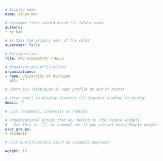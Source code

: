 ```yaml
---
# Display name
name: Xinyu Bao

# Username (this should match the folder name)
authors: 
- xy-bao

# Is this the primary user of the site?
superuser: false

# Role/position
role: PhD Student<br />EECS

# Organizations/Affiliations
organizations:
- name: University of Michigan
  url: ""

# Short bio (displayed in user profile at end of posts)

# Enter email to display Gravatar (if Gravatar enabled in Config)
email: ""

# List (academic) interests or hobbies

# Organizational groups that you belong to (for People widget)
#   Set this to `[]` or comment out if you are not using People widget.
user_groups: 
- Students

# List qualifications (such as academic degrees)

weight: 15
---
```

